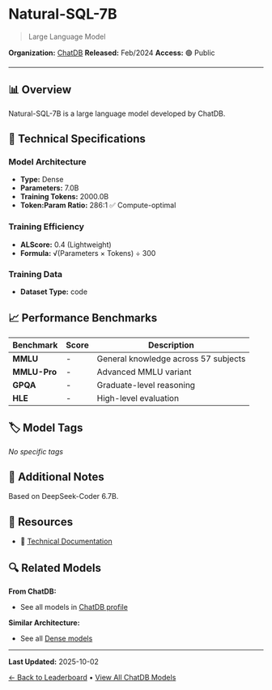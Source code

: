 # Natural-SQL-7B

> Large Language Model

**Organization:** [ChatDB](../../labs/chatdb.md)
**Released:** Feb/2024
**Access:** 🟢 Public

---

## 📊 Overview

Natural-SQL-7B is a large language model developed by ChatDB.

## 🔧 Technical Specifications

### Model Architecture
- **Type:** Dense
- **Parameters:** 7.0B
- **Training Tokens:** 2000.0B
- **Token:Param Ratio:** 286:1 ✅ Compute-optimal

### Training Efficiency
- **ALScore:** 0.4 (Lightweight)
- **Formula:** √(Parameters × Tokens) ÷ 300

### Training Data
- **Dataset Type:** code

## 📈 Performance Benchmarks

| Benchmark | Score | Description |
|-----------|-------|-------------|
| **MMLU** | - | General knowledge across 57 subjects |
| **MMLU-Pro** | - | Advanced MMLU variant |
| **GPQA** | - | Graduate-level reasoning |
| **HLE** | - | High-level evaluation |

## 🏷️ Model Tags

_No specific tags_

## 📝 Additional Notes

Based on DeepSeek-Coder 6.7B.

## 🔗 Resources

- 📄 [Technical Documentation](https://huggingface.co/chatdb/natural-sql-7b)

## 🔍 Related Models

**From ChatDB:**
- See all models in [ChatDB profile](../../labs/chatdb.md)

**Similar Architecture:**
- See all [Dense models](../../architectures/dense.md)

---

**Last Updated:** 2025-10-02

[← Back to Leaderboard](../../README.md) • [View All ChatDB Models](../../labs/chatdb.md)
